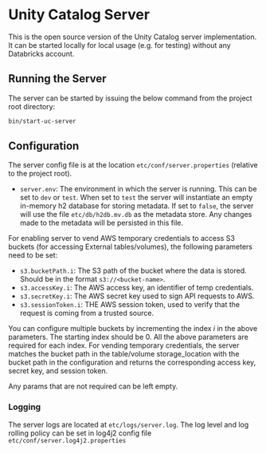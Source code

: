 # Unity Catalog Server
This is the open source version of the Unity Catalog server implementation. It can be started locally for local usage (e.g. for testing) without any Databricks account.

## Running the Server

The server can be started by issuing the below command from the project root directory:
```sh  
bin/start-uc-server
```

## Configuration

The server config file is at the location `etc/conf/server.properties` (relative to the project root).

- `server.env`: The environment in which the server is running. This can be set to `dev` or `test`. When 
 set to `test` the server will instantiate an empty in-memory h2 database for storing metadata.
 If set to `false`, the server will use the file `etc/db/h2db.mv.db` as the metadata
 store. Any changes made to the metadata will be persisted in this file.

For enabling server to vend AWS temporary credentials to access S3 buckets (for accessing External tables/volumes), 
the following parameters need to be set:
- `s3.bucketPath.i`: The S3 path of the bucket where the data is stored. Should be in the format `s3://<bucket-name>`.
- `s3.accessKey.i`: The AWS access key, an identifier of temp credentials.
- `s3.secretKey.i`: The AWS secret key used to sign API requests to AWS.
- `s3.sessionToken.i`: THE AWS session token, used to verify that the request is coming from a trusted source.

You can configure multiple buckets by incrementing the index <i>i</i> in the above parameters. The starting index should be 0. 
All the above parameters are required for each index. For vending temporary credentials, the server 
matches the bucket path in the table/volume storage_location with the bucket path in the configuration and returns the corresponding access key, 
secret key, and session token.

Any params that are not required can be left empty.

### Logging

The server logs are located at `etc/logs/server.log`. The log level and log rolling policy can be set in log4j2 config file 
`etc/conf/server.log4j2.properties`